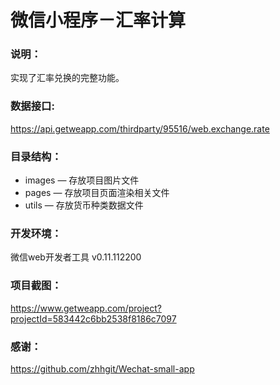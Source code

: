 # 微信小程序－汇率计算

### 说明：

实现了汇率兑换的完整功能。

### 数据接口:

https://api.getweapp.com/thirdparty/95516/web.exchange.rate

### 目录结构：

- images — 存放项目图片文件
- pages — 存放项目页面渲染相关文件
- utils — 存放货币种类数据文件

### 开发环境：

微信web开发者工具 v0.11.112200

### 项目截图：

https://www.getweapp.com/project?projectId=583442c6bb2538f8186c7097

### 感谢：

https://github.com/zhhgit/Wechat-small-app
